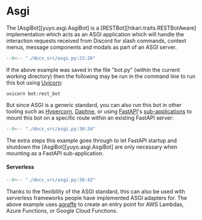 # Asgi

The [AsgiBot][yuyo.asgi.AsgiBot] is a [RESTBot][hikari.traits.RESTBotAware]
implementation which acts as an ASGI application which will handle the
interaction requests received from Discord for slash commands, context menus,
message components and modals as part of an ASGI server.

```py
--8<-- "./docs_src/asgi.py:23:26"
```

If the above example was saved in the file "bot.py"
(within the current working directory) then the following may be run in the command
line to run this bot using [Uvicorn](https://www.uvicorn.org/):

```
uvicorn bot:rest_bot
```

But since ASGI is a generic standard, you can also run this bot in other
tooling such as [Hypercorn](https://pgjones.gitlab.io/hypercorn/),
[Daphne](https://github.com/django/daphne),
or using [FastAPI](https://fastapi.tiangolo.com/)'s
[sub-applications](https://fastapi.tiangolo.com/advanced/sub-applications/)
to mount this bot on a specific route within an existing FastAPI server:

```py
--8<-- "./docs_src/asgi.py:30:34"
```

The extra steps this example goes through to let FastAPI startup and shutdown
the [AsgiBot][yuyo.asgi.AsgiBot] are only necessary when mounting as a FastAPI
sub-application.

#### Serverless

```py
--8<-- "./docs_src/asgi.py:38:42"
```

Thanks to the flexibility of the ASGI standard, this can also be used with
serverless frameworks people have implemented ASGI adapters for. The above
example uses [agraffe](https://pypi.org/project/agraffe/) to create an entry
point for AWS Lambdas, Azure Functions, or Google Cloud Functions.
